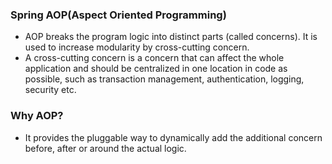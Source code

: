 ### Spring AOP(Aspect Oriented Programming)
- AOP breaks the program logic into distinct parts (called concerns). It is used to increase modularity by cross-cutting concern.
- A cross-cutting concern is a concern that can affect the whole application and should be centralized in one location in code as possible, such as transaction management,
  authentication, logging, security etc.

### Why AOP?
- It provides the pluggable way to dynamically add the additional concern before, after or around the actual logic.
